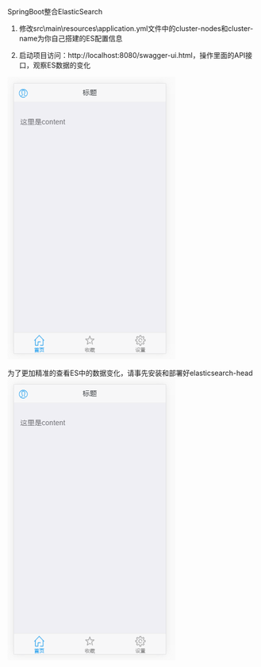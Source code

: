 SpringBoot整合ElasticSearch
1. 修改src\main\resources\application.yml文件中的cluster-nodes和cluster-name为你自己搭建的ES配置信息

2. 启动项目访问：http://localhost:8080/swagger-ui.html，操作里面的API接口，观察ES数据的变化

![elasticsearch-head](https://raw.githubusercontent.com/hongmaju/light7Local/master/img/productShow/20170518152848.png)


为了更加精准的查看ES中的数据变化，请事先安装和部署好elasticsearch-head
![elasticsearch-head](https://raw.githubusercontent.com/hongmaju/light7Local/master/img/productShow/20170518152848.png)